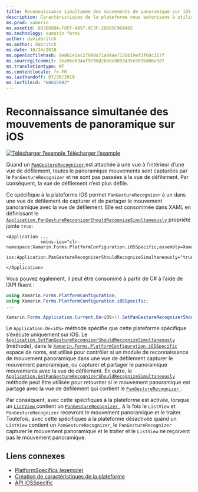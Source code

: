 ```yaml
---
title: Reconnaissance simultanée des mouvements de panoramique sur iOS
description: Caractéristiques de la plateforme vous autorisons à utiliser les fonctionnalités qui est disponible uniquement sur une plateforme spécifique, sans avoir à implémenter des convertisseurs personnalisés ou des effets. Cet article explique comment utiliser le spécifique à la plateforme iOS qui permet l’utilisation simultanée de la reconnaissance de mouvement de panoramique dans une application.
ms.prod: xamarin
ms.assetid: 883D89DA-F8FF-4B97-9C3F-2DD05C96A495
ms.technology: xamarin-forms
author: davidbritch
ms.author: dabritch
ms.date: 10/24/2018
ms.openlocfilehash: 8e86141ac27999a71a84ae7150b19ef3f60c117f
ms.sourcegitcommit: 3ea9ee034af9790d2b0dc0893435e997bd06e587
ms.translationtype: MT
ms.contentlocale: fr-FR
ms.lasthandoff: 07/30/2019
ms.locfileid: "68655982"
---
```

# <a name="simultaneous-pan-gesture-recognition-on-ios"></a>Reconnaissance simultanée des mouvements de panoramique sur iOS

[![Télécharger l’exemple](~/media/shared/download.png) Télécharger l’exemple](https://docs.microsoft.com/samples/xamarin/xamarin-forms-samples/userinterface-platformspecifics)

Quand un [ `PanGestureRecognizer` ](xref:Xamarin.Forms.PanGestureRecognizer) est attachée à une vue à l’intérieur d’une vue de défilement, toutes le panoramique mouvements sont capturées par le `PanGestureRecognizer` et ne sont pas passées à la vue de défilement. Par conséquent, la vue de défilement n’est plus défile.

Ce spécifique à la plateforme iOS permet `PanGestureRecognizer` à un dans une vue de défilement de capturer et de partager le mouvement panoramique avec la vue de défilement. Elle est consommée dans XAML en définissant le [ `Application.PanGestureRecognizerShouldRecognizeSimultaneously` ](xref:Xamarin.Forms.PlatformConfiguration.iOSSpecific.Application.PanGestureRecognizerShouldRecognizeSimultaneouslyProperty) propriété jointe `true`:

```xaml
<Application ...
             xmlns:ios="clr-namespace:Xamarin.Forms.PlatformConfiguration.iOSSpecific;assembly=Xamarin.Forms.Core"
             ios:Application.PanGestureRecognizerShouldRecognizeSimultaneously="true">
    ...
</Application>
```

Vous pouvez également, il peut être consommé à partir de C# à l’aide de l’API fluent :

```csharp
using Xamarin.Forms.PlatformConfiguration;
using Xamarin.Forms.PlatformConfiguration.iOSSpecific;
...

Xamarin.Forms.Application.Current.On<iOS>().SetPanGestureRecognizerShouldRecognizeSimultaneously(true);
```

Le `Application.On<iOS>` méthode spécifie que cette plateforme spécifique s’exécute uniquement sur iOS. Le [ `Application.SetPanGestureRecognizerShouldRecognizeSimultaneously` ](xref:Xamarin.Forms.PlatformConfiguration.iOSSpecific.Application.SetPanGestureRecognizerShouldRecognizeSimultaneously(Xamarin.Forms.IPlatformElementConfiguration{Xamarin.Forms.PlatformConfiguration.iOS,Xamarin.Forms.Application},System.Boolean)) (méthode), dans le [ `Xamarin.Forms.PlatformConfiguration.iOSSpecific` ](xref:Xamarin.Forms.PlatformConfiguration.iOSSpecific) espace de noms, est utilisé pour contrôler si un module de reconnaissance de mouvement panoramique dans une vue de défilement capturer le mouvement panoramique, ou capturer et partager le panoramique mouvements avec la vue de défilement. En outre, le [ `Application.GetPanGestureRecognizerShouldRecognizeSimultaneously` ](xref:Xamarin.Forms.PlatformConfiguration.iOSSpecific.Application.GetPanGestureRecognizerShouldRecognizeSimultaneously(Xamarin.Forms.IPlatformElementConfiguration{Xamarin.Forms.PlatformConfiguration.iOS,Xamarin.Forms.Application})) méthode peut être utilisée pour retourner si le mouvement panoramique est partagé avec la vue de défilement qui contient le [ `PanGestureRecognizer` ](xref:Xamarin.Forms.PanGestureRecognizer).

Par conséquent, avec cette spécifiques à la plateforme est activée, lorsque un [ `ListView` ](xref:Xamarin.Forms.ListView) contient un [ `PanGestureRecognizer` ](xref:Xamarin.Forms.PanGestureRecognizer), à la fois le `ListView` et `PanGestureRecognizer` recevront le mouvement panoramique et le traiter. Toutefois, avec cette spécifiques à la plateforme désactivée quand un `ListView` contient un `PanGestureRecognizer`, le `PanGestureRecognizer` capturer le mouvement panoramique et le traiter et le `ListView` ne reçoivent pas le mouvement panoramique.

## <a name="related-links"></a>Liens connexes

- [PlatformSpecifics (exemple)](https://docs.microsoft.com/samples/xamarin/xamarin-forms-samples/userinterface-platformspecifics)
- [Création de caractéristiques de la plateforme](~/xamarin-forms/platform/platform-specifics/index.md#creating-platform-specifics)
- [API iOSSpecific](xref:Xamarin.Forms.PlatformConfiguration.iOSSpecific)

